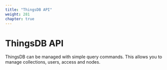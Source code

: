 ```yaml
---
title: "ThingsDB API"
weight: 281
chapter: true
---
```


# ThingsDB API

ThingsDB can be managed with simple query commands. This allows you to manage
collections, users, access and nodes.
